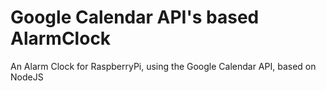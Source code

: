 Google Calendar API's based AlarmClock
===============

An Alarm Clock for RaspberryPi, using the Google Calendar API, based on NodeJS

